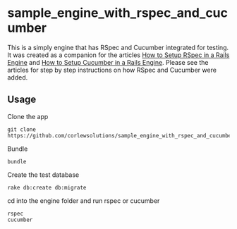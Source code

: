 # sample_engine_with_rspec_and_cucumber

This is a simply engine that has RSpec and Cucumber integrated for testing.  It was created as a companion for the articles [How to Setup RSpec in a Rails Engine](http://corlewsolutions.com/articles/article-126-how-to-setup-rspec-in-a-rails-engine) and [How to Setup Cucumber in a Rails Engine](http://corlewsolutions.com/articles/article-127-how-to-setup-cucumber-in-a-rails-engine).  Please see the articles for step by step instructions on how RSpec and Cucumber were added.

## Usage

Clone the app

    git clone https://github.com/corlewsolutions/sample_engine_with_rspec_and_cucumber.git

Bundle

    bundle

Create the test database

    rake db:create db:migrate

cd into the engine folder and run rspec or cucumber

    rspec
    cucumber
